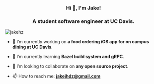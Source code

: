 
<h3 align="center">Hi 👋, I'm Jake!</h1>
<h3 align="center">A student software engineer at UC Davis.</h3>

<p align="left"> <img src="https://komarev.com/ghpvc/?username=jakehz" alt="jakehz" /> </p>

- 🔭 I’m currently working on **a food ordering iOS app for on campus dining at UC Davis**.

- 🌱 I’m currently learning **Bazel build system and gRPC**.

- 👯 I’m looking to collaborate on **any open source project**.

- 📫 How to reach me: **jakejhdz@gmail.com**




